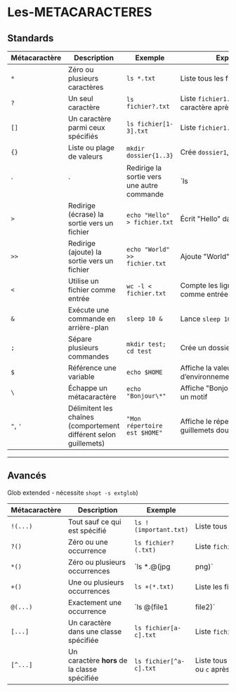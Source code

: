 # Les-METACARACTERES

<!-- tabs:start --> 
## **Standards**

|Métacaractère|Description|Exemple|Explication de l’exemple|
|---|---|---|---|
|`*`|Zéro ou plusieurs caractères|`ls *.txt`|Liste tous les fichiers se terminant par `.txt`|
|`?`|Un seul caractère|`ls fichier?.txt`|Liste `fichier1.txt`, `fichierA.txt`, etc. (un seul caractère après `fichier`)|
|`[]`|Un caractère parmi ceux spécifiés|`ls fichier[1-3].txt`|Liste `fichier1.txt`, `fichier2.txt`, `fichier3.txt`|
|`{}`|Liste ou plage de valeurs|`mkdir dossier{1..3}`|Crée `dossier1`, `dossier2`, `dossier3`|
|`|`|Redirige la sortie vers une autre commande|`ls|
|`>`|Redirige (écrase) la sortie vers un fichier|`echo "Hello" > fichier.txt`|Écrit "Hello" dans le fichier (en écrasant)|
|`>>`|Redirige (ajoute) la sortie vers un fichier|`echo "World" >> fichier.txt`|Ajoute "World" à la fin du fichier|
|`<`|Utilise un fichier comme entrée|`wc -l < fichier.txt`|Compte les lignes du fichier en le passant comme entrée à `wc`|
|`&`|Exécute une commande en arrière-plan|`sleep 10 &`|Lance `sleep 10` en tâche de fond|
|`;`|Sépare plusieurs commandes|`mkdir test; cd test`|Crée un dossier puis s’y déplace|
|`$`|Référence une variable|`echo $HOME`|Affiche la valeur de la variable d’environnement `HOME`|
|`\`|Échappe un métacaractère|`echo "Bonjour\*"`|Affiche "Bonjour*" sans interpréter `*` comme un motif|
|`"`, `'`|Délimitent les chaînes (comportement différent selon guillemets)|`"Mon répertoire est $HOME"`|Affiche le répertoire personnel avec les guillemets doubles qui conservent `$`|

---

## **Avancés**

Glob extended - nécessite `shopt -s extglob`)

| Métacaractère | Description                                  | Exemple                | Explication de l’exemple                                                |
| ------------- | -------------------------------------------- | ---------------------- | ----------------------------------------------------------------------- |
| `!(...)`      | Tout sauf ce qui est spécifié                | `ls !(important.txt)`  | Liste tous les fichiers sauf `important.txt`                            |
| `?()`         | Zéro ou une occurrence                       | `ls fichier?(.txt)`    | Liste `fichier` et `fichier.txt`                                        |
| `*()`         | Zéro ou plusieurs occurrences                | `ls *.@(jpg            | png)`                                                                   |
| `+()`         | Une ou plusieurs occurrences                 | `ls +(*.txt)`          | Liste les fichiers `.txt` (au moins un match)                           |
| `@(...)`      | Exactement une occurrence                    | `ls @(file1            | file2)`                                                                 |
| `[...]`       | Un caractère dans une classe spécifiée       | `ls fichier[a-c].txt`  | Liste `fichiera.txt`, `fichierb.txt`, `fichierc.txt`                    |
| `[^...]`      | Un caractère **hors** de la classe spécifiée | `ls fichier[^a-c].txt` | Liste tous les fichiers sauf ceux avec `a`, `b`, ou `c` après `fichier` |

<!-- tabs:end --> 





